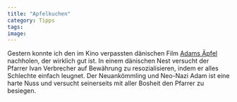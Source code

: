 ```yaml
---
title: "Apfelkuchen"
category: Tipps
tags: 
image: 
---
```


Gestern konnte ich den im Kino verpassten dänischen Film [Adams Äpfel](http://www.adams-aepfel.de/) nachholen, der wirklich gut ist. In einem dänischen Nest versucht der Pfarrer Ivan Verbrecher auf Bewährung zu resozialisieren, indem er alles Schlechte einfach leugnet. Der Neuankömmling und Neo-Nazi Adam ist eine harte Nuss und versucht seinerseits mit aller Bosheit den Pfarrer zu besiegen.